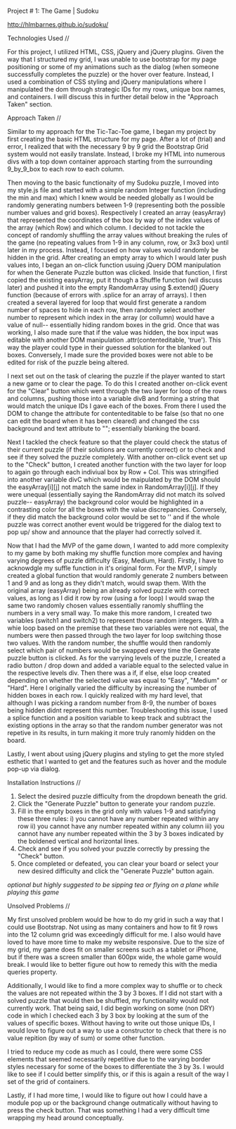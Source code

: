 Project # 1: The Game | Sudoku

http://hlmbarnes.github.io/sudoku/

Technologies Used //

For this project, I utilized HTML, CSS, jQuery and jQuery plugins. Given the way that I structured my grid, I was unable to use bootstrap for my page positioning or some of my animations such as the dialog (when someone successfully completes the puzzle) or the hover over feature. Instead, I used a combination of CSS styling and jQuery manipulations where I manipulated the dom through strategic IDs for my rows, unique box names, and containers. I will discuss this in further detail below in the "Approach Taken" section. 


Approach Taken //

Similar to my approach for the Tic-Tac-Toe game, I began my project by first creating the basic HTML structure for my page. After a lot of (trial) and error, I realized that with the necessary 9 by 9 grid the Bootstrap Grid system would not easily translate. Instead, I broke my HTML into numerous divs with a top down container approach starting from the surrounding 9_by_9_box to each row to each column. 

Then moving to the basic functionaity of my Sudoku puzzle, I moved into my style.js file and started with a simple random Integer function (including the min and max) which I knew would be needed globally as I would be randomly generating numbers between 1-9 (representing both the possible number values and grid boxes). Respectively I created an array (easyArray) that represented the coordinates of the box by way of the index values of the array (which Row) and which column. I decided to not tackle the concept of randomly shuffling the array values without breaking the rules of the game (no repeating values from 1-9 in any column, row, or 3x3 box) until later in my process. Instead, I focused on how values would randomly be hidden in the grid. After creating an empty array to which I would later push values into, I began an on-click function usuing jQuery DOM manipulation for when the Generate Puzzle button was clicked. Inside that function, I first copied the existing easyArray, put it though a Shuffle function (wil discuss later) and pushed it into the empty RandomArray using $.extend() jQuery function (because of errors with .splice for an array of arrays). I then created a several layered for loop that would first generate a random number of spaces to hide in each row, then randomly select another number to represent which index in the array (or collumn) would have a value of null-- essentially hiding random boxes in the grid. Once that was working, I also made sure that if the value was hidden, the box input was editable with another DOM manipulation .attr(contenteditable, 'true'). This way the player could type in their guessed solution for the blanked out boxes. Conversely, I made sure the provided boxes were not able to be edited for risk of the puzzle being altered. 

I next set out on the task of clearing the puzzle if the player wanted to start a new game or to clear the page. To do this I created another on-click event for the "Clear" button which went through the two layer for loop of the rows and columns, pushing those into a variable divB and forming a string that would match the unique IDs I gave each of the boxes. From there I used the DOM to change the attribute for contenteditable to be false (so that no one can edit the board when it has been cleared) and changed the css background  and text attribute to ""; essentially blanking the board. 

Next I tackled the check feature so that the player could check the status of their current puzzle (if their solutions are currently correct) or to check and see if they solved the puzzle completely. With another on-click event set up to the "Check" button, I created another function with the two layer for loop to again go through each indiviual box by Row + Col. This was stringified into another variable divC which would be maipulated by the DOM should the easyArray[i][j] not match the same index in RandomArray[i][j]. If they were unequal (essentially saying the RandomArray did not match its solved puzzle-- easyArray) the background color would be highlighted in a contrasting color for all the boxes with the value discrepancies. Conversely, if they did match the background color would be set to '' and if the whole puzzle was correct another event would be triggered for the dialog text to pop up/ show and announce that the player had correctly solved it. 

Now that I had the MVP of the game down, I wanted to add more complexity to my game by both making my shuffle function more complex and having varying degrees of puzzle difficulty (Easy, Medium, Hard). Firstly, I have to acknowdgle my suffle function in it's original form. For the MVP, I simply created a global function that would randomly generate 2 numbers between 1 and 9 and as long as they didn't match, would swap them. With the original array (easyArray) being an already solved puzzle with correct values, as long as I did it row by row (using a for loop) I would swap the same two randomly chosen values essentially ranomly shuffling the numbers in a very small way. To make this more random, I created two variables (switch1 and switch2) to represent those random integers. With a whie loop based on the premise that these two variables were not equal, the numbers were then passed through the two layer for loop switching those two values. With the random number, the shuffle would then randomly select which pair of numbers would be swapped every time the Generate puzzle button is clicked. As for the varrying levels of the puzzle, I created a radio button / drop down and added a variable equal to the selected value in the respective levels div. Then there was a if, if else, else loop created depending on whether the selected value was equal to "Easy", "Medium" or "Hard". Here I originally varied the difficulty by increasing the number of hidden boxes in each row. I quickly realized with my hard level, that although I was picking a random number from 8-9, the number of boxes being hidden didnt represent this number. Troubleshooting this issue, I used a splice function and a position variable to keep track and subtract the existing options in the array so that the random number generator was not repetive in its results, in turn making it more truly ranomly hidden on the board. 

Lastly, I went about using jQuery plugins and styling to get the more styled esthetic that I wanted to get and the features such as hover and the module pop-up via dialog. 


Installation Instructions //

1. Select the desired puzzle difficulty from the dropdown beneath the grid.
2. Click the "Generate Puzzle" button to generate your random puzzle. 
3. Fill in the empty boxes in the grid only with values 1-9 and satisfying these three rules:
	i) you cannot have any number repeated within any row
	ii) you cannot have any number repeated within any column
	iii) you cannot have any number repeated within the 3 by 3 boxes indicated by the boldened vertical and horizontal lines. 
4. Check and see if you solved your puzzle correctly by pressing the "Check" button. 
5. Once completed or defeated, you can clear your board or select your new desired difficulty and click the "Generate Puzzle" button again. 

*optional but highly suggested to be sipping tea or flying on a plane while playing this game*

Unsolved Problems //

My first unsolved problem would be how to do my grid in such a way that I could use Bootstrap. Not using as many containers and how to fit 9 rows into the 12 column grid was exceedingly difficult for me. I also would have loved to have more time to make my website responsive. Due to the size of my grid, my game does fit on smaller screens such as a tablet or iPhone, but if there was a screen smaller than 600px wide, the whole game would break. I would like to better figure out how to remedy this with the media queries property. 

Additionally, I would like to find a more complex way to shuffle or to check the values are not repeated within the 3 by 3 boxes. If I did not start with a solved puzzle that would then be shuffled, my functionality would not currently work. That being said, I did begin working on some (non DRY) code in which I checked each 3 by 3 box by looking at the sum of the values of specific boxes. Without having to write out those unique IDs, I would love to figure out a way to use a constructor to check that there is no value repition (by way of sum) or some other function. 

I tried to reduce my code as much as I could, there were some CSS elements that seemed necessarily repetitive due to the varying border styles necessary for some of the boxes to differentiate the 3 by 3s. I would like to see if I could better simplify this, or if this is again a result of the way I set of the grid of containers. 

Lastly, if I had more time, I would like to figure out how I could have a module pop up or the background change outmatically without having to press the check button. That was something I had a very difficult time wrapping my head around conceptually. 


